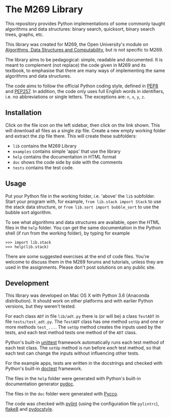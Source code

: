 # The M269 Library

This repository provides Python implementations of some
commonly taught algorithms and data structures:
binary search, quicksort, binary search trees, graphs, etc.

This library was created for M269, the Open University's
module on [Algorithms, Data Structures and Computability](http://www.open.ac.uk/courses/modules/m269),
but is not specific to M269.

The library aims to be pedagogical: simple, readable and documented.
It is meant to complement (not replace) the code 
given in M269 and its textbook,
to emphasise that there are many ways of implementing
the same algorithms and data structures.

The code aims to follow the official Python coding style,
defined in [PEP8](http://pep8.org)
and [PEP257](https://www.python.org/dev/peps/pep-0257/).
In addition, the code only uses full English words in identifiers, 
i.e. no abbreviations or single letters.
The exceptions are: `n`, `x`, `y`, `z`.

## Installation

Click on the file icon on the left sidebar, then click on the link shown.
This will download all files as a single zip file.
Create a new empty working folder and extract the zip file there.
This will create these subfolders:

- `lib` contains the M269 Library
- `examples` contains simple 'apps' that use the library
- `help` contains the documentation in HTML format
- `doc` shows the code side by side with the comments
- `tests` contains the test code.

## Usage

Put your Python file in the working folder, i.e. 'above' the `lib` subfolder. 
Start your program with, for example,
`from lib.stack import Stack` to use the stack data structure,
or `from lib.sort import bubble_sort` to use the bubble sort algorithm.

To see what algorithms and data structures are available,
open the HTML files in the `help` folder.
You can get the same documentation in the Python shell
(if run from the working folder), by typing for example
```
>>> import lib.stack
>>> help(lib.stack)
```

There are some suggested exercises at the end of code files.
You're welcome to discuss them in the M269 forums and tutorials,
unless they are used in the assignments.
Please don't post solutions on any public site.

## Development

This library was developed on Mac OS X with Python 3.6 (Anaconda distribution).
It should work on other platforms and with earlier Python versions,
but they weren't tested.

For each class `ADT` in file `lib/adt.py` there is (or will be)
a class `TestADT` in file `tests/test_adt.py`.
The `TestADT` class has one method `setUp` and 
one or more methods `test_...`.
The `setUp` method creates the inputs used by the tests, 
and each test method tests one method of the `ADT` class.

Python's built-in 
[unittest](https://docs.python.org/3/library/unittest.html) framework 
automatically runs each test method of each test class. 
The `setUp` method is run before _each_ test method,
so that each test can change the inputs without influencing other tests.

For the example apps, tests are written in the docstrings 
and checked with Python's built-in 
[doctest](https://docs.python.org/3/library/doctest.html) framework.

The files in the `help` folder were generated with 
Python's built-in documentation generator
[pydoc](https://docs.python.org/3/library/pydoc.html).

The files in the `doc` folder were generated with
[Pycco](https://pycco-docs.github.io/pycco/).

The code was checked with
[pylint](http://pylint.org) (using the configuration file `pylintrc`),
[flake8](http://flake8.pycqa.org/) and
[pydocstyle](http://www.pydocstyle.org/).

